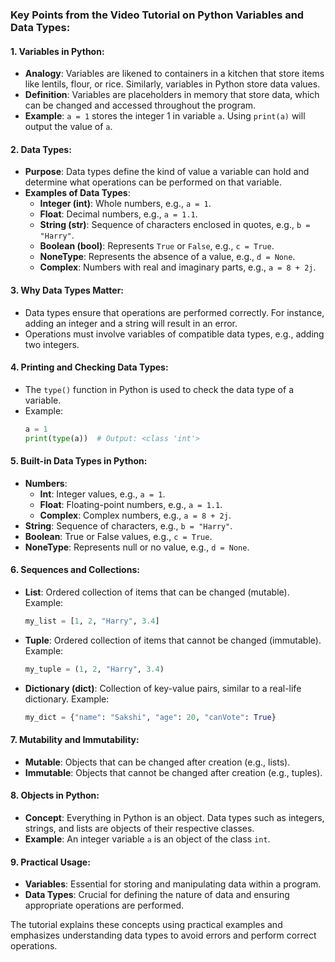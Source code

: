### Key Points from the Video Tutorial on Python Variables and Data Types:

#### 1. **Variables in Python**:
- **Analogy**: Variables are likened to containers in a kitchen that store items like lentils, flour, or rice. Similarly, variables in Python store data values.
- **Definition**: Variables are placeholders in memory that store data, which can be changed and accessed throughout the program.
- **Example**: `a = 1` stores the integer 1 in variable `a`. Using `print(a)` will output the value of `a`.

#### 2. **Data Types**:
- **Purpose**: Data types define the kind of value a variable can hold and determine what operations can be performed on that variable.
- **Examples of Data Types**:
  - **Integer (int)**: Whole numbers, e.g., `a = 1`.
  - **Float**: Decimal numbers, e.g., `a = 1.1`.
  - **String (str)**: Sequence of characters enclosed in quotes, e.g., `b = "Harry"`.
  - **Boolean (bool)**: Represents `True` or `False`, e.g., `c = True`.
  - **NoneType**: Represents the absence of a value, e.g., `d = None`.
  - **Complex**: Numbers with real and imaginary parts, e.g., `a = 8 + 2j`.

#### 3. **Why Data Types Matter**:
- Data types ensure that operations are performed correctly. For instance, adding an integer and a string will result in an error.
- Operations must involve variables of compatible data types, e.g., adding two integers.

#### 4. **Printing and Checking Data Types**:
- The `type()` function in Python is used to check the data type of a variable.
- Example: 
  ```python
  a = 1
  print(type(a))  # Output: <class 'int'>
  ```

#### 5. **Built-in Data Types in Python**:
- **Numbers**:
  - **Int**: Integer values, e.g., `a = 1`.
  - **Float**: Floating-point numbers, e.g., `a = 1.1`.
  - **Complex**: Complex numbers, e.g., `a = 8 + 2j`.
- **String**: Sequence of characters, e.g., `b = "Harry"`.
- **Boolean**: True or False values, e.g., `c = True`.
- **NoneType**: Represents null or no value, e.g., `d = None`.

#### 6. **Sequences and Collections**:
- **List**: Ordered collection of items that can be changed (mutable). Example:
  ```python
  my_list = [1, 2, "Harry", 3.4]
  ```
- **Tuple**: Ordered collection of items that cannot be changed (immutable). Example:
  ```python
  my_tuple = (1, 2, "Harry", 3.4)
  ```
- **Dictionary (dict)**: Collection of key-value pairs, similar to a real-life dictionary. Example:
  ```python
  my_dict = {"name": "Sakshi", "age": 20, "canVote": True}
  ```

#### 7. **Mutability and Immutability**:
- **Mutable**: Objects that can be changed after creation (e.g., lists).
- **Immutable**: Objects that cannot be changed after creation (e.g., tuples).

#### 8. **Objects in Python**:
- **Concept**: Everything in Python is an object. Data types such as integers, strings, and lists are objects of their respective classes.
- **Example**: An integer variable `a` is an object of the class `int`.

#### 9. **Practical Usage**:
- **Variables**: Essential for storing and manipulating data within a program.
- **Data Types**: Crucial for defining the nature of data and ensuring appropriate operations are performed.

The tutorial explains these concepts using practical examples and emphasizes understanding data types to avoid errors and perform correct operations.